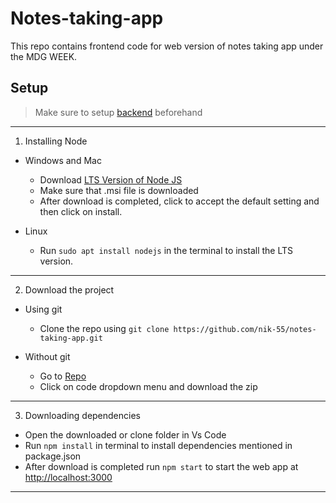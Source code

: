 # Notes-taking-app

This repo contains frontend code for web version of notes taking app under the MDG WEEK.

## Setup

> Make sure to setup [backend](https://github.com/photon0205/notes-app-backend.git) beforehand

---

1. Installing Node

- Windows and Mac

  - Download [LTS Version of Node JS](https://nodejs.org/en/)
  - Make sure that .msi file is downloaded
  - After download is completed, click to accept the default setting and then click
    on install.

- Linux

  - Run `sudo apt install nodejs` in the terminal to install the LTS version.

---

2. Download the project

- Using git

  - Clone the repo using `git clone https://github.com/nik-55/notes-taking-app.git`

- Without git
  - Go to [Repo](https://github.com/nik-55/notes-taking-app.git)
  - Click on code dropdown menu and download the zip

---

3.  Downloading dependencies

- Open the downloaded or clone folder in Vs Code
- Run `npm install` in terminal to install dependencies mentioned in package.json
- After download is completed run `npm start` to start the web app at [http://localhost:3000](http://localhost:3000)

---
